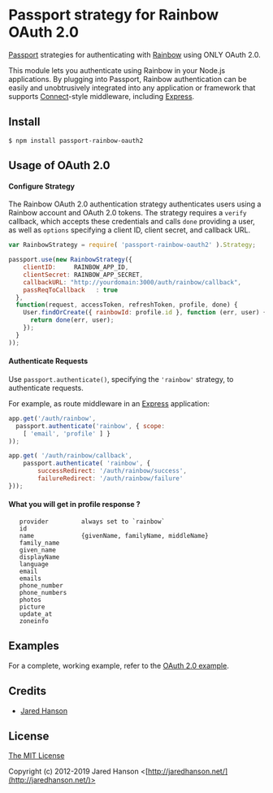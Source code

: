 # Passport strategy for Rainbow OAuth 2.0

[Passport](http://passportjs.org/) strategies for authenticating with [Rainbow](http://www.openrainbow.com/)
using ONLY OAuth 2.0.

This module lets you authenticate using Rainbow in your Node.js applications.
By plugging into Passport, Rainbow authentication can be easily and
unobtrusively integrated into any application or framework that supports
[Connect](http://www.senchalabs.org/connect/)-style middleware, including
[Express](http://expressjs.com/).

## Install

    $ npm install passport-rainbow-oauth2

## Usage of OAuth 2.0

#### Configure Strategy

The Rainbow OAuth 2.0 authentication strategy authenticates users using a Rainbow
account and OAuth 2.0 tokens.  The strategy requires a `verify` callback, which
accepts these credentials and calls `done` providing a user, as well as
`options` specifying a client ID, client secret, and callback URL.

```Javascript
var RainbowStrategy = require( 'passport-rainbow-oauth2' ).Strategy;

passport.use(new RainbowStrategy({
    clientID:     RAINBOW_APP_ID,
    clientSecret: RAINBOW_APP_SECRET,
    callbackURL: "http://yourdomain:3000/auth/rainbow/callback",
    passReqToCallback   : true
  },
  function(request, accessToken, refreshToken, profile, done) {
    User.findOrCreate({ rainbowId: profile.id }, function (err, user) {
      return done(err, user);
    });
  }
));
```

#### Authenticate Requests

Use `passport.authenticate()`, specifying the `'rainbow'` strategy, to
authenticate requests.

For example, as route middleware in an [Express](http://expressjs.com/)
application:

```Javascript
app.get('/auth/rainbow',
  passport.authenticate('rainbow', { scope:
  	[ 'email', 'profile' ] }
));

app.get( '/auth/rainbow/callback',
	passport.authenticate( 'rainbow', {
		successRedirect: '/auth/rainbow/success',
		failureRedirect: '/auth/rainbow/failure'
}));
```

#### What you will get in profile response ?

```
   provider         always set to `rainbow`
   id
   name             {givenName, familyName, middleName}
   family_name
   given_name
   displayName
   language
   email
   emails
   phone_number
   phone_numbers
   photos
   picture
   update_at
   zoneinfo
```

## Examples

For a complete, working example, refer to the [OAuth 2.0 example](example).

## Credits

  - [Jared Hanson](http://github.com/jaredhanson)

## License

[The MIT License](http://opensource.org/licenses/MIT)

Copyright (c) 2012-2019 Jared Hanson <[http://jaredhanson.net/](http://jaredhanson.net/)>

